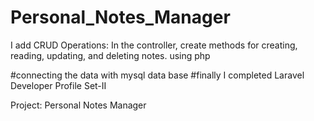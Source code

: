# Personal_Notes_Manager
I add CRUD Operations:
In the controller, create methods for creating, reading, updating, and deleting
notes.
using php 

#connecting the data with mysql data base 
#finally I completed
Laravel Developer Profile Set-II

Project: Personal Notes Manager
